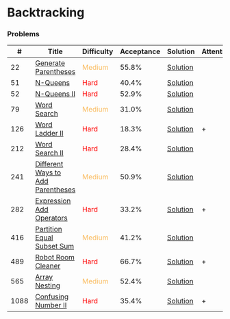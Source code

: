 Backtracking
===

### Problems
| #   | Title    |   Difficulty | Acceptance | Solution  | Attention |
| --- | --- | --- | --- | --- | --- |
|22 | [Generate Parentheses](https://leetcode.com/problems/generate-parentheses/) | <span style="color:#FABC60">Medium</span> | 55.8% |[Solution](../problems/22.md)|
|51 | [N-Queens](https://leetcode.com/problems/n-queens/) | <span style="color:red">Hard</span> | 40.4% |[Solution](../problems/51.md) ||
|52 | [N-Queens II](https://leetcode.com/problems/n-queens-ii/) | <span style="color:red">Hard</span> | 52.9% |[Solution](../problems/52.md)||
|79   |  [Word Search](https://leetcode.com/problems/word-search/) | <span style="color:#FABC60">Medium</span> |31.0%|[Solution](../problems/79.md)| |
|126 | [Word Ladder II](https://leetcode.com/problems/word-ladder-ii/) | <span style="color:red">Hard</span> | 18.3% |[Solution](../problems/126.md) | + |
|212 | [Word Search II](https://leetcode.com/problems/word-search-ii/) | <span style="color:red">Hard</span> | 28.4% |[Solution](../problems/212.md)||
| 241 | [Different Ways to Add Parentheses](https://leetcode.com/problems/different-ways-to-add-parentheses/) | <span style="color:#FABC60">Medium</span> | 50.9% |[Solution](../problems/241.md) | 
|282 | [Expression Add Operators](https://leetcode.com/problems/expression-add-operators) | <span style="color:red">Hard</span> | 33.2% |[Solution](../problems/282.md)| + |
|416 | [Partition Equal Subset Sum](https://leetcode.com/problems/partition-equal-subset-sum/) | <span style="color:#FABC60">Medium</span> | 41.2% |[Solution](../problems/416.md) | |
| 489 | [Robot Room Cleaner](https://leetcode.com/problems/robot-room-cleaner/) | <span style="color:red">Hard</span>| 66.7% |[Solution](../problems/489.md) | + | 
|565 | [Array Nesting](https://leetcode.com/problems/array-nesting/) | <span style="color:#FABC60">Medium</span> | 52.4% |[Solution](../problems/565.md)||
|1088 | [Confusing Number II](https://leetcode.com/problems/confusing-number-ii/) | <span style="color:red">Hard</span>| 35.4% |[Solution](../problems/1088.md) | + |
